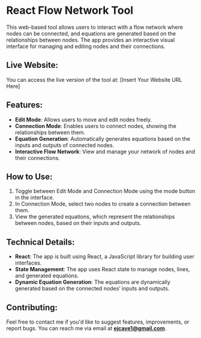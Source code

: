 # React Flow Network Tool

This web-based tool allows users to interact with a flow network where nodes can be connected, and equations are generated based on the relationships between nodes. The app provides an interactive visual interface for managing and editing nodes and their connections.

## Live Website:
You can access the live version of the tool at: [Insert Your Website URL Here]

## Features:
- **Edit Mode**: Allows users to move and edit nodes freely.
- **Connection Mode**: Enables users to connect nodes, showing the relationships between them.
- **Equation Generation**: Automatically generates equations based on the inputs and outputs of connected nodes.
- **Interactive Flow Network**: View and manage your network of nodes and their connections.

## How to Use:
1. Toggle between Edit Mode and Connection Mode using the mode button in the interface.
2. In Connection Mode, select two nodes to create a connection between them.
3. View the generated equations, which represent the relationships between nodes, based on their inputs and outputs.

## Technical Details:
- **React**: The app is built using React, a JavaScript library for building user interfaces.
- **State Management**: The app uses React state to manage nodes, lines, and generated equations.
- **Dynamic Equation Generation**: The equations are dynamically generated based on the connected nodes’ inputs and outputs.

## Contributing:
Feel free to contact me if you'd like to suggest features, improvements, or report bugs. You can reach me via email at **ejcave1@gmail.com**.
